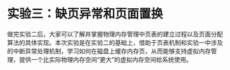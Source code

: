 # 实验三：缺页异常和页面置换
做完实验二后，大家可以了解并掌握物理内存管理中页表的建立过程以及页面分配算法的具体实现。本次实验是在实验二的基础上，借助于页表机制和实验一中涉及的中断异常处理机制，学习如何在磁盘上缓存内存页，从而能够支持虚拟内存管理，提供一个比实际物理内存空间“更大”的虚拟内存空间给系统使用。

